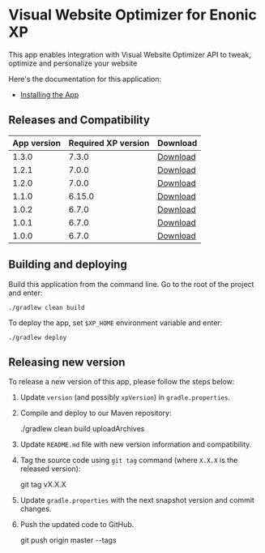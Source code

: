 # Visual Website Optimizer for Enonic XP

This app enables integration with Visual Website Optimizer API to tweak, optimize and personalize your website

Here's the documentation for this application:

* [Installing the App](docs/installing.md)


## Releases and Compatibility

| App version | Required XP version | Download |
| ----------- | ------------------- | -------- |
| 1.3.0 | 7.3.0 | [Download](http://repo.enonic.com/public/com/enonic/app/vwo/1.3.0/vwo-1.3.0.jar) |
| 1.2.1 | 7.0.0 | [Download](http://repo.enonic.com/public/com/enonic/app/vwo/1.2.1/vwo-1.2.1.jar) |
| 1.2.0 | 7.0.0 | [Download](http://repo.enonic.com/public/com/enonic/app/vwo/1.2.0/vwo-1.2.0.jar) |
| 1.1.0 | 6.15.0 | [Download](http://repo.enonic.com/public/com/enonic/app/vwo/1.1.0/vwo-1.1.0.jar) |
| 1.0.2 | 6.7.0 | [Download](http://repo.enonic.com/public/com/enonic/app/vwo/1.0.2/vwo-1.0.2.jar) |
| 1.0.1 | 6.7.0 | [Download](http://repo.enonic.com/public/com/enonic/app/vwo/1.0.1/vwo-1.0.1.jar) |
| 1.0.0 | 6.7.0 | [Download](http://repo.enonic.com/public/com/enonic/app/vwo/1.0.0/vwo-1.0.0.jar) |


## Building and deploying

Build this application from the command line. Go to the root of the project and enter:

    ./gradlew clean build

To deploy the app, set `$XP_HOME` environment variable and enter:

    ./gradlew deploy


## Releasing new version

To release a new version of this app, please follow the steps below:

1. Update `version` (and possibly `xpVersion`) in  `gradle.properties`.

2. Compile and deploy to our Maven repository:

    ./gradlew clean build uploadArchives

3. Update `README.md` file with new version information and compatibility.

4. Tag the source code using `git tag` command (where `X.X.X` is the released version):

    git tag vX.X.X

5. Update `gradle.properties` with the next snapshot version and commit changes.

6. Push the updated code to GitHub.

    git push origin master --tags
